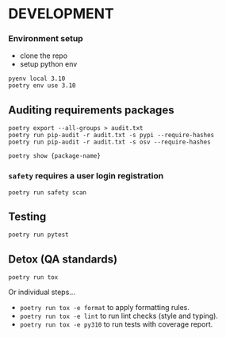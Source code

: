 # DEVELOPMENT

### Environment setup

 - clone the repo
- setup python env
```
pyenv local 3.10
poetry env use 3.10
```

## Auditing requirements packages

```
poetry export --all-groups > audit.txt
poetry run pip-audit -r audit.txt -s pypi --require-hashes
poetry run pip-audit -r audit.txt -s osv --require-hashes

poetry show {package-name}
```

### `safety` requires a user login registration
```
poetry run safety scan
```

## Testing 

`poetry run pytest`

## Detox (QA standards)

`poetry run tox`

Or individual steps...

 - `poetry run tox -e format` to apply formatting rules.
 - `poetry run tox -e lint` to run lint checks (style and typing).
 - `poetry run tox -e py310` to run tests with coverage report.
 
